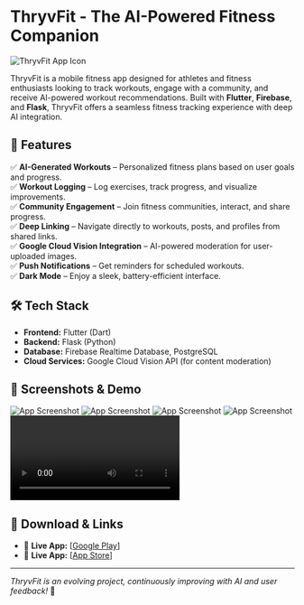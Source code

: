 # ThryvFit - The AI-Powered Fitness Companion

![ThryvFit App Icon](https://www.dropbox.com/scl/fi/twv5ggpmx5ydmqrf5duas/play-store-icon.png?rlkey=v36xagy38pzgwslvw3mnev98s&st=aaljgf2h&dl=0)

ThryvFit is a mobile fitness app designed for athletes and fitness enthusiasts looking to track workouts, engage with a community, and receive AI-powered workout recommendations. Built with **Flutter**, **Firebase**, and **Flask**, ThryvFit offers a seamless fitness tracking experience with deep AI integration.

## 🚀 Features
✅ **AI-Generated Workouts** – Personalized fitness plans based on user goals and progress.  
✅ **Workout Logging** – Log exercises, track progress, and visualize improvements.  
✅ **Community Engagement** – Join fitness communities, interact, and share progress.  
✅ **Deep Linking** – Navigate directly to workouts, posts, and profiles from shared links.  
✅ **Google Cloud Vision Integration** – AI-powered moderation for user-uploaded images.  
✅ **Push Notifications** – Get reminders for scheduled workouts.  
✅ **Dark Mode** – Enjoy a sleek, battery-efficient interface.  

## 🛠 Tech Stack
- **Frontend:** Flutter (Dart)  
- **Backend:** Flask (Python)  
- **Database:** Firebase Realtime Database, PostgreSQL  
- **Cloud Services:** Google Cloud Vision API (for content moderation)  

## 📸 Screenshots & Demo
![App Screenshot](https://i.imgur.com/JddYq03.png)
![App Screenshot](https://i.imgur.com/rQXuq2f.png)
![App Screenshot](https://i.imgur.com/ThHViwS.png)
![App Screenshot](https://i.imgur.com/KY72lze.png)
![App Screenshot](https://i.imgur.com/Gzq7W74.mp4)

## 📲 Download & Links
- 📱 **Live App:** [[Google Play](https://play.google.com/store/apps/details?id=com.thryvfit.app&pli=1)]
- 📱 **Live App:** [[App Store](https://apps.apple.com/ca/app/thryvfit/id6740348787)]

---

_ThryvFit is an evolving project, continuously improving with AI and user feedback!_ 🚀
